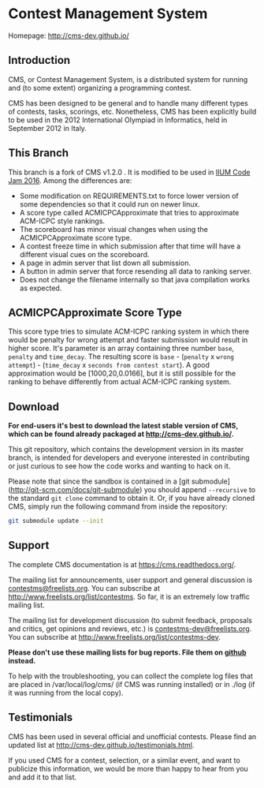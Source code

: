 Contest Management System
=========================

Homepage: <http://cms-dev.github.io/>


Introduction
------------

CMS, or Contest Management System, is a distributed system for running
and (to some extent) organizing a programming contest.

CMS has been designed to be general and to handle many different types
of contests, tasks, scorings, etc. Nonetheless, CMS has been
explicitly build to be used in the 2012 International Olympiad in
Informatics, held in September 2012 in Italy.

This Branch
-----------

This branch is a fork of CMS v1.2.0 . It is modified to be used in
[IIUM Code Jam 2016](http://iiumicpcteam.com/2016/03/iium-code-jam-2016/). Among the differences are:

- Some modification on REQUIREMENTS.txt to force lower version of some dependencies so that it could run on newer linux.
- A score type called ACMICPCApproximate that tries to approximate ACM-ICPC style rankings.
- The scoreboard has minor visual changes when using the ACMICPCApproximate score type.
- A contest freeze time in which submission after that time will have a different visual cues on the scoreboard.
- A page in admin server that list down all submission.
- A button in admin server that force resending all data to ranking server.
- Does not change the filename internally so that java compilation works as expected.

ACMICPCApproximate Score Type
-----------------------------

This score type tries to simulate ACM-ICPC ranking system in which there would be penalty for wrong attempt and faster submission would result in higher score. It's parameter is an array containing three number `base`, `penalty` and `time_decay`. The resulting score is `base` - (`penalty` x `wrong attempt`) - (`time_decay` x `seconds from contest start`). A good approximation would be [1000,20,0.0166], but it is still possible for the ranking to behave differently from actual ACM-ICPC ranking system.


Download
--------

**For end-users it's best to download the latest stable version of CMS,
which can be found already packaged at <http://cms-dev.github.io/>.**

This git repository, which contains the development version in its
master branch, is intended for developers and everyone interested in
contributing or just curious to see how the code works and wanting to
hack on it.

Please note that since the sandbox is contained in a [git submodule]
(http://git-scm.com/docs/git-submodule) you should append `--recursive`
to the standard `git clone` command to obtain it. Or, if you have
already cloned CMS, simply run the following command from inside the
repository:

```bash
git submodule update --init
```


Support
-------

The complete CMS documentation is at <https://cms.readthedocs.org/>.

The mailing list for announcements, user support and general discussion
is <contestms@freelists.org>. You can subscribe at
<http://www.freelists.org/list/contestms>. So far, it is an extremely
low traffic mailing list.

The mailing list for development discussion (to submit feedback,
proposals and critics, get opinions and reviews, etc.) is
<contestms-dev@freelists.org>. You can subscribe at
<http://www.freelists.org/list/contestms-dev>.

**Please don't use these mailing lists for bug reports. File them on
[github](https://github.com/cms-dev/cms/issues) instead.**

To help with the troubleshooting, you can collect the complete log
files that are placed in /var/local/log/cms/ (if CMS was running
installed) or in ./log (if it was running from the local copy).


Testimonials
------------

CMS has been used in several official and unofficial contests. Please
find an updated list at <http://cms-dev.github.io/testimonials.html>.

If you used CMS for a contest, selection, or a similar event, and want
to publicize this information, we would be more than happy to hear
from you and add it to that list.
